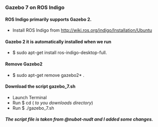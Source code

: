  ### Gazebo 7 on ROS Indigo
 #### ROS Indigo primarily supports Gazebo 2. 
 * Install ROS Indigo from http://wiki.ros.org/indigo/Installation/Ubuntu 
 #### Gazebo 2 it is automatically installed when we run 
 * $ sudo apt-get install ros-indigo-desktop-full.
 #### Remove Gazebo2
 * $ sudo apt-get remove gazebo2* .
 #### Download the script gazebo_7.sh 
 * Launch Terminal
 * Run $ cd ( *to you downloads directory*)
 * Run $ ./gazebo_7.sh
 ##### The script file is taken from @nubot-nudt and I added some changes. 
